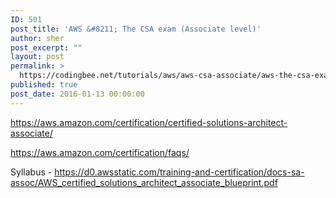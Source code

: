 ```yaml
---
ID: 501
post_title: 'AWS &#8211; The CSA exam (Associate level)'
author: sher
post_excerpt: ""
layout: post
permalink: >
  https://codingbee.net/tutorials/aws/aws-csa-associate/aws-the-csa-exam-associate-level
published: true
post_date: 2016-01-13 00:00:00
---
```

https://aws.amazon.com/certification/certified-solutions-architect-associate/

https://aws.amazon.com/certification/faqs/


Syllabus - https://d0.awsstatic.com/training-and-certification/docs-sa-assoc/AWS_certified_solutions_architect_associate_blueprint.pdf